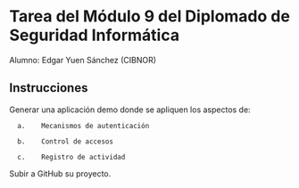 # Tarea del Módulo 9 del Diplomado de Seguridad Informática
Alumno: Edgar Yuen Sánchez (CIBNOR)

## Instrucciones

Generar una aplicación demo donde se apliquen los aspectos de: 

      a.	Mecanismos de autenticación

      b.	Control de accesos

      c.	Registro de actividad

Subir a GitHub su proyecto.



